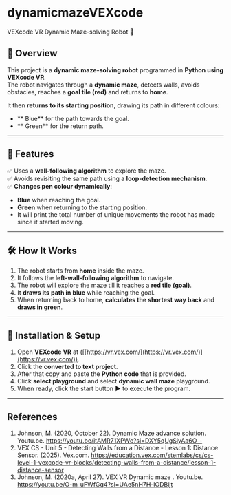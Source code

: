 # dynamicmazeVEXcode
VEXcode VR Dynamic Maze-solving Robot 🤖	
## 📌 Overview
This project is a **dynamic maze-solving robot** programmed in **Python using VEXcode VR**.  
The robot navigates through a **dynamic maze**, detects walls, avoids obstacles, reaches a **goal tile (red)** and returns to **home**.  

It then **returns to its starting position**, drawing its path in different colours:  
- ** Blue** for the path towards the goal.  
- ** Green** for the return path.  

---

## 🎯 Features
✅ Uses a **wall-following algorithm** to explore the maze.  
✅ Avoids revisiting the same path using a **loop-detection mechanism**.  
✅ **Changes pen colour dynamically**:  
   - **Blue** when reaching the goal.  
   - **Green** when returning to the starting position.
   - It will print the total number of unique movements the robot has made since it started moving.  

---

## 🛠️ How It Works
1. The robot starts from **home** inside the maze.
2. It follows the **left-wall-following algorithm** to navigate.
3. The robot will explore the maze till it reaches a **red tile (goal)**.
4. It **draws its path in blue** while reaching the goal.
5. When returning back to home, **calculates the shortest way back** and **draws in green**.

---

## 📜 Installation & Setup
1. Open **VEXcode VR** at  ([[https://vr.vex.com/](https://vr.vex.com/)](https://vr.vex.com/)).
2. Click the **converted to text project**.
3. After that copy and paste the **Python code** that is provided.
4. Click **select playground** and select **dynamic wall maze** playground. 
5. When ready, click the start button **▶️** to execute the program.

---

## References 
1. Johnson, M. (2020, October 22). Dynamic Maze advance solution. Youtu.be. https://youtu.be/itAMR71XPWc?si=DXY5qUgSiyAa6O_-
2. VEX CS - Unit 5 - Detecting Walls from a Distance - Lesson 1: Distance Sensor. (2025). Vex.com. https://education.vex.com/stemlabs/cs/cs-level-1-vexcode-vr-blocks/detecting-walls-from-a-distance/lesson-1-distance-sensor
3. Johnson, M. (2020a, April 27). VEX VR Dynamic maze . Youtu.be. https://youtu.be/O-m_uFWfGq4?si=UAe5nH7H-lODBijt



